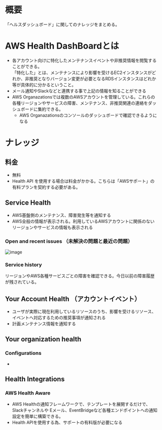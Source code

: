 # 概要
「ヘルスダッシュボード」に関してのナレッジをまとめる。

# AWS Health DashBoardとは
- 各アカウント向けに特化したメンテナンスイベントや非推奨情報を閲覧することができる。  
「特化した」とは、メンテナンスにより影響を受けるEC2インスタンスがどれか、非推奨となりバージョン変更が必要となるRDSインスタンスはどれか等が具体的に分かるということ。
- メール通知やSlackなどと連携する事で上記の情報を知ることができる
- AWS Organazationsでは複数のAWSアカウントを管理している。これらの各種リージョンやサービスの障害、メンテナンス、非推奨関連の連絡をダッシュボードに集約できる。
  - AWS Organazationsのコンソールのダッシュボードで確認できるようになる

# ナレッジ
## 料金
- 無料
- Health API を使用する場合は料金がかかる。こちらは「AWSサポート」の有料プランを契約する必要がある。

## Service Health 
- AWS基盤側のメンテナンス、障害発生等を通知する
- AWS全般の情報が表示される。利用しているAWSアカウントに関係のないリージョンやサービスの情報も表示される

### Open and recent issues （未解決の問題と最近の問題）

![image](https://github.com/adgjmptwgw/aws-practice/assets/66456130/e16398a7-35b3-4976-8e7b-08573ef025cc)

### Service history
リージョンやAWS各種サービスごとの障害を確認できる。今日以前の障害履歴が残されている。

## Your Account Health （アカウントイベント）
- ユーザが実際に現在利用しているリソースのうち、影響を受けるリソース、イベントへ対応するための推奨事項が通知される
- 計画メンテナンス情報を通知する

## Your organization health
### Configurations
- 

## Health Integrations
### AWS Health Aware
- AWS Healthの通知フレームワークで、テンプレートを展開するだけで、Slackチャンネルや Eメール、EventBridgeなど各種エンドポイントへの通知設定を簡単に構築できる。
- Health APIを使用する為、サポートの有料版が必要になる
